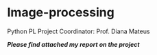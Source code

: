 # Image-processing
Python PL
Project Coordinator: Prof. Diana Mateus

***Please find attached my report on the project***
